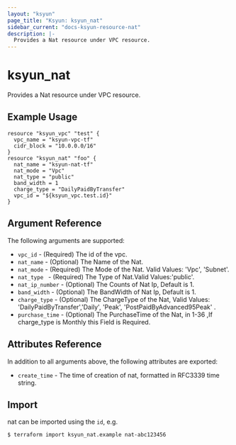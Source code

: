```yaml
---
layout: "ksyun"
page_title: "Ksyun: ksyun_nat"
sidebar_current: "docs-ksyun-resource-nat"
description: |-
  Provides a Nat resource under VPC resource.
---
```


# ksyun_nat

Provides a Nat resource under VPC resource.

## Example Usage

```hcl
resource "ksyun_vpc" "test" {
  vpc_name = "ksyun-vpc-tf"
  cidr_block = "10.0.0.0/16"
}
resource "ksyun_nat" "foo" {
  nat_name = "ksyun-nat-tf"
  nat_mode = "Vpc"
  nat_type = "public"
  band_width = 1
  charge_type = "DailyPaidByTransfer"
  vpc_id = "${ksyun_vpc.test.id}"
}
```

## Argument Reference

The following arguments are supported:

* `vpc_id` - (Required) The id of the vpc.
* `nat_name` - (Optional) The Name of the Nat.  
* `nat_mode` - (Required) The Mode of the Nat. Valid Values: 'Vpc', 'Subnet'.
* `nat_type ` - (Required) The Type of Nat.Valid Values:'public'.
* `nat_ip_number` - (Optional) The Counts of Nat Ip, Default is 1.
* `band_width` - (Optional) The BandWidth of Nat Ip, Default is 1.
* `charge_type` - (Optional) The ChargeType of the Nat, Valid Values: 'DailyPaidByTransfer','Daily', 'Peak', 'PostPaidByAdvanced95Peak' .
* `purchase_time` - (Optional) The PurchaseTime of the Nat, in 1-36 ,If charge_type is Monthly this Field is Required.

## Attributes Reference

In addition to all arguments above, the following attributes are exported:

* `create_time` - The time of creation of nat, formatted in RFC3339 time string.

## Import

nat can be imported using the `id`, e.g.

```
$ terraform import ksyun_nat.example nat-abc123456
```